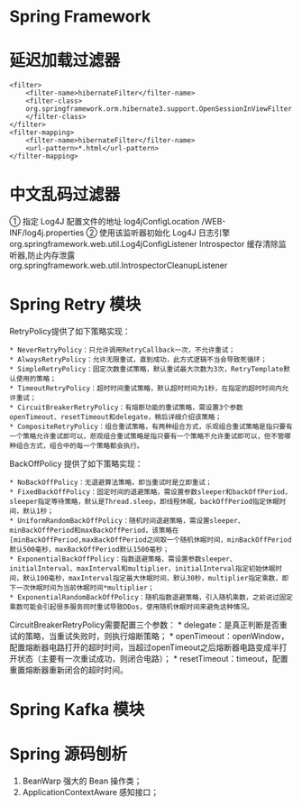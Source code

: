 Spring Framework
============================================================================
# 延迟加载过滤器
    <filter>
        <filter-name>hibernateFilter</filter-name>
        <filter-class>
        org.springframework.orm.hibernate3.support.OpenSessionInViewFilter
        </filter-class>
    </filter>
    <filter-mapping>
        <filter-name>hibernateFilter</filter-name>
        <url-pattern>*.html</url-pattern>
    </filter-mapping>

# 中文乱码过滤器

① 指定 Log4J 配置文件的地址
<context-param>
    <param-name>log4jConfigLocation</param-name>
    <param-value>/WEB-INF/log4j.properties</param-value>
</context-param>
② 使用该监听器初始化 Log4J 日志引擎
<listener>
    <listener-class>
    org.springframework.web.util.Log4jConfigListener
    </listener-class>
</listener>
Introspector 缓存清除监听器,防止内存泄露
<listener>
    <listener-class>
    org.springframework.web.util.IntrospectorCleanupListener
    </listener-class>
</listener>

# Spring Retry 模块
RetryPolicy提供了如下策略实现：

    * NeverRetryPolicy：只允许调用RetryCallback一次，不允许重试；
    * AlwaysRetryPolicy：允许无限重试，直到成功，此方式逻辑不当会导致死循环；
    * SimpleRetryPolicy：固定次数重试策略，默认重试最大次数为3次，RetryTemplate默认使用的策略；
    * TimeoutRetryPolicy：超时时间重试策略，默认超时时间为1秒，在指定的超时时间内允许重试；
    * CircuitBreakerRetryPolicy：有熔断功能的重试策略，需设置3个参数openTimeout、resetTimeout和delegate，稍后详细介绍该策略；
    * CompositeRetryPolicy：组合重试策略，有两种组合方式，乐观组合重试策略是指只要有一个策略允许重试即可以，悲观组合重试策略是指只要有一个策略不允许重试即可以，但不管哪种组合方式，组合中的每一个策略都会执行。
    
BackOffPolicy 提供了如下策略实现：

    * NoBackOffPolicy：无退避算法策略，即当重试时是立即重试；
    * FixedBackOffPolicy：固定时间的退避策略，需设置参数sleeper和backOffPeriod，sleeper指定等待策略，默认是Thread.sleep，即线程休眠，backOffPeriod指定休眠时间，默认1秒；
    * UniformRandomBackOffPolicy：随机时间退避策略，需设置sleeper、minBackOffPeriod和maxBackOffPeriod，该策略在[minBackOffPeriod,maxBackOffPeriod之间取一个随机休眠时间，minBackOffPeriod默认500毫秒，maxBackOffPeriod默认1500毫秒；
    * ExponentialBackOffPolicy：指数退避策略，需设置参数sleeper、initialInterval、maxInterval和multiplier，initialInterval指定初始休眠时间，默认100毫秒，maxInterval指定最大休眠时间，默认30秒，multiplier指定乘数，即下一次休眠时间为当前休眠时间*multiplier；
    * ExponentialRandomBackOffPolicy：随机指数退避策略，引入随机乘数，之前说过固定乘数可能会引起很多服务同时重试导致DDos，使用随机休眠时间来避免这种情况。

CircuitBreakerRetryPolicy需要配置三个参数：
    * delegate：是真正判断是否重试的策略，当重试失败时，则执行熔断策略；
    * openTimeout：openWindow，配置熔断器电路打开的超时时间，当超过openTimeout之后熔断器电路变成半打开状态（主要有一次重试成功，则闭合电路）；
    * resetTimeout：timeout，配置重置熔断器重新闭合的超时时间。

# Spring Kafka 模块


# Spring 源码刨析
1. BeanWarp 强大的 Bean 操作类；
2. ApplicationContextAware  感知接口；